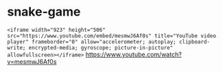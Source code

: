 # snake-game
```<iframe width="923" height="506" src="https://www.youtube.com/embed/mesmwJ6Af0s" title="YouTube video player" frameborder="0" allow="accelerometer; autoplay; clipboard-write; encrypted-media; gyroscope; picture-in-picture" allowfullscreen></iframe>```
https://www.youtube.com/watch?v=mesmwJ6Af0s
